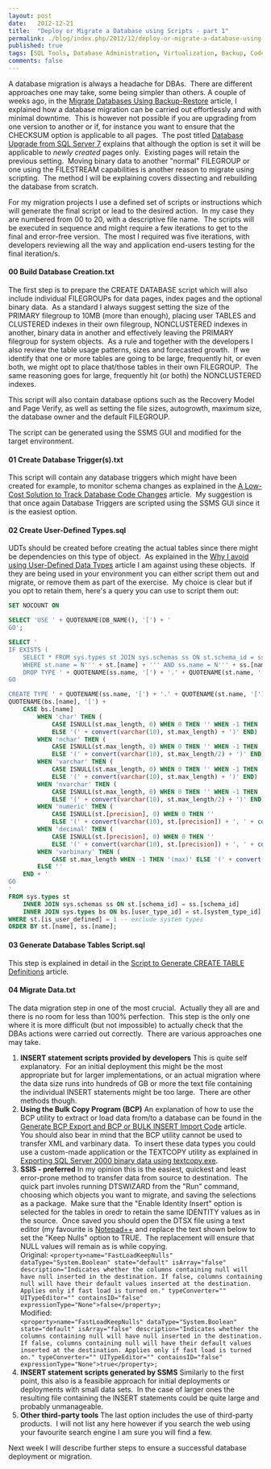 ```yaml
---
layout: post
date:   2012-12-21
title:  "Deploy or Migrate a Database using Scripts - part 1"
permalink: ./blog/index.php/2012/12/deploy-or-migrate-a-database-using-scripts-part-1/
published: true
tags: [SQL Tools, Database Administration, Virtualization, Backup, Code Samples, command-line utilities, Database Documentation, Database Migration, data types, Development, T-SQL Programming, SQL Server Integration Services, SSIS, Storage, Testing, Upgrade]
comments: false
---
```

A database migration is always a headache for DBAs.  There are different approaches one may take, some being simpler than others. A couple of weeks ago, in the [Migrate Databases Using Backup-Restore](/blog/index.php/2012/11/migrate-databases-using-backup-restore/) article, I explained how a database migration can be carried out effortlessly and with minimal downtime.  This is however not possible if you are upgrading from one version to another or if, for instance you want to ensure that the CHECKSUM option is applicable to all pages.  The post titled [Database Upgrade from SQL Server 7](/blog/index.php/2011/02/database-upgrade-from-sql-server-7/) explains that although the option is set it will be applicable to *newly created* pages only.  Existing pages will retain the previous setting.  Moving binary data to another "normal" FILEGROUP or one using the FILESTREAM capabilities is another reason to migrate using scripting.  The method I will be explaining covers dissecting and rebuilding the database from scratch.

For my migration projects I use a defined set of scripts or instructions which will generate the final script or lead to the desired action.  In my case they are numbered from 00 to 20, with a descriptive file name.  The scripts will be executed in sequence and might require a few iterations to get to the final and error-free version.  The most I required was five iterations, with developers reviewing all the way and application end-users testing for the final iteration/s.

#### 00 Build Database Creation.txt ####

The first step is to prepare the CREATE DATABASE script which will also include individual FILEGROUPs for data pages, index pages and the optional binary data.  As a standard I always suggest setting the size of the PRIMARY filegroup to 10MB (more than enough), placing user TABLES and CLUSTERED indexes in their own filegroup, NONCLUSTERED indexes in another, binary data in another and effectively leaving the PRIMARY filegroup for system objects.  As a rule and together with the developers I also review the table usage patterns, sizes and forecasted growth.  If we identify that one or more tables are going to be large, frequently hit, or even both, we might opt to place that/those tables in their own FILEGROUP.  The same reasoning goes for large, frequently hit (or both) the NONCLUSTERED indexes.

This script will also contain database options such as the Recovery Model and Page Verify, as well as setting the file sizes, autogrowth, maximum size, the database owner and the default FILEGROUP.

The script can be generated using the SSMS GUI and modified for the target environment.

#### 01 Create Database Trigger(s).txt ####

This script will contain any database triggers which might have been created for example, to monitor schema changes as explained in the [A Low-Cost Solution to Track Database Code Changes](/blog/index.php/2012/06/a-low-cost-solution-to-track-database-code-changes/) article.  My suggestion is that once again Database Triggers are scripted using the SSMS GUI since it is the easiest option.

#### 02 Create User-Defined Types.sql ####

UDTs should be created before creating the actual tables since there might be dependencies on this type of object.  As explained in the [Why I avoid using User-Defined Data Types](/blog/index.php/2012/09/why-i-avoid-using-user-defined-data-types/) article I am against using these objects.  If they are being used in your environment you can either script them out and migrate, or remove them as part of the exercise.  My choice is clear but if you opt to retain them, here's a query you can use to script them out:

``` sql
SET NOCOUNT ON

SELECT 'USE ' + QUOTENAME(DB_NAME(), '[') + '
GO';

SELECT '
IF EXISTS (
    SELECT * FROM sys.types st JOIN sys.schemas ss ON st.schema_id = ss.schema_id
    WHERE st.name = N''' + st.[name] + ''' AND ss.name = N''' + ss.[name] + ''')
    DROP TYPE ' + QUOTENAME(ss.name, '[') + '.' + QUOTENAME(st.name, '[') + '
GO

CREATE TYPE ' + QUOTENAME(ss.name, '[') + '.' + QUOTENAME(st.name, '[') + ' FROM ' +
QUOTENAME(bs.[name], '[') +
    CASE bs.[name]
        WHEN 'char' THEN (
            CASE ISNULL(st.max_length, 0) WHEN 0 THEN '' WHEN -1 THEN '(MAX)'
            ELSE '(' + convert(varchar(10), st.max_length) + ')' END)
        WHEN 'nchar' THEN (
            CASE ISNULL(st.max_length, 0) WHEN 0 THEN '' WHEN -1 THEN '(MAX)'
            ELSE '(' + convert(varchar(10), st.max_length/2) + ')' END)
        WHEN 'varchar' THEN (
            CASE ISNULL(st.max_length, 0) WHEN 0 THEN '' WHEN -1 THEN '(MAX)'
            ELSE '(' + convert(varchar(10), st.max_length) + ')' END)
        WHEN 'nvarchar' THEN (
            CASE ISNULL(st.max_length, 0) WHEN 0 THEN '' WHEN -1 THEN '(MAX)'
            ELSE '(' + convert(varchar(10), st.max_length/2) + ')' END)
        WHEN 'numeric' THEN (
            CASE ISNULL(st.[precision], 0) WHEN 0 THEN '' 
            ELSE '(' + convert(varchar(10), st.[precision]) + ', ' + convert(varchar(10), st.[scale]) + ')' END)
        WHEN 'decimal' THEN (
            CASE ISNULL(st.[precision], 0) WHEN 0 THEN '' 
            ELSE '(' + convert(varchar(10), st.[precision]) + ', ' + convert(varchar(10), st.[scale]) + ')' END)
        WHEN 'varbinary' THEN (
            CASE st.max_length WHEN -1 THEN '(max)' ELSE '(' + convert(varchar(10), st.max_length) + ')' END)
        ELSE ''
    END + '
GO
'
FROM sys.types st 
    INNER JOIN sys.schemas ss ON st.[schema_id] = ss.[schema_id]
    INNER JOIN sys.types bs ON bs.[user_type_id] = st.[system_type_id]
WHERE st.[is_user_defined] = 1 -- exclude system types
ORDER BY st.[name], ss.[name];
```

#### 03 Generate Database Tables Script.sql ####

This step is explained in detail in the [Script to Generate CREATE TABLE Definitions](./blog/index.php/2012/04/script-to-generate-create-table-definitions/) article.

#### 04 Migrate Data.txt ####

The data migration step in one of the most crucial.  Actually they all are and there is no room for less than 100% perfection.  This step is the only one where it is more difficult (but not impossible) to actually check that the DBAs actions were carried out correctly.  There are various approaches one may take.

1. **INSERT statement scripts provided by developers**
This is quite self explanatory.  For an initial deployment this might be the most appropriate but for larger implementations, or an actual migration where the data size runs into hundreds of GB or more the text file containing the individual INSERT statements might be too large.  There are other methods though.
2. **Using the Bulk Copy Program (BCP)**
An explanation of how to use the BCP utility to extract or load data from/to a database can be found in the [Generate BCP Export and BCP or BULK INSERT Import Code](/blog/index.php/2011/12/generate-bcp-export-and-bcp-or-bulk-insert-import-code/) article.  You should also bear in mind that the BCP utility cannot be used to transfer XML and varbinary data.  To insert these data types you could use a custom-made application or the TEXTCOPY utility as explained in [Exporting SQL Server 2000 binary data using textcopy.exe](/blog/index.php/2011/05/exporting-sql-server-2000-binary-data-using-textcopy-exe/).
3. **SSIS - preferred**
In my opinion this is the easiest, quickest and least error-prone method to transfer data from source to destination.  The quick part involes running DTSWIZARD from the "Run" command, choosing which objects you want to migrate, and saving the selections as a package.  Make sure that the "Enable Identity Insert" option is selected for the tables in oredr to retain the same IDENTITY values as in the source.  Once saved you should open the DTSX file using a text editor (my favourite is [Notepad++](href="http://notepad-plus-plus.org/) and replace the text shown below to set the "Keep Nulls" option to TRUE.  The replacement will ensure that NULL values will remain as is while copying.<br>
Original: 
        ```
        <property>name="FastLoadKeepNulls" dataType="System.Boolean" state="default" isArray="false" description="Indicates whether the columns containing null will have null inserted in the destination. If false, columns containing null will have their default values inserted at the destination. Applies only if fast load is turned on." typeConverter="" UITypeEditor="" containsID="false" expressionType="None">false</property>;
        ```<br>
Modified: <br>
        ```
        <property>name="FastLoadKeepNulls" dataType="System.Boolean" state="default" isArray="false" description="Indicates whether the columns containing null will have null inserted in the destination. If false, columns containing null will have their default values inserted at the destination. Applies only if fast load is turned on." typeConverter="" UITypeEditor="" containsID="false" expressionType="None">true</property>;
        ```
4. **INSERT statement scripts generated by SSMS**
Similarly to the first point, this also is a feasibile approach for initial deployments or deployments with small data sets.  In the case of larger ones the resulting file containing the INSERT statements could be quite large and probably unmanageable.
5. **Other third-party tools**
The last option includes the use of third-party products.  I will not list any here however if you search the web using your favourite search engine I am sure you will find a few.

Next week I will describe further steps to ensure a successful database deployment or migration.
